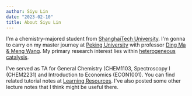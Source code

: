 ```yaml
---
author: Siyu Lin
date: "2023-02-10"
title: About Siyu Lin
---
```


I'm a chemistry-majored student from [ShanghaiTech University](https://www.shanghaitech.edu.cn/eng/). I'm gonna to carry on my master journey at [Peking University](https://english.pku.edu.cn/) with professor [Ding Ma & Meng Wang](https://www.chem.pku.edu.cn/mading/). My primary research interest lies within [heterogeneous catalysis](https://en.wikipedia.org/wiki/Heterogeneous_catalysis). 

I've served as TA for General Chemistry (CHEM1103, Spectroscopy I (CHEM2231) and Introduction to Economics (ECON1001). You can find related tutorial notes at [Learning Resources](/learning-resources/). I've also posted some other lecture notes that I think might be useful there.

